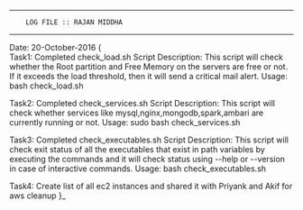 __________________________________________

		LOG FILE :: RAJAN MIDDHA		
__________________________________________

Date: 20-October-2016
{	
Task1: Completed check_load.sh Script
Description: This script will check whether the Root partition and Free Memory on the servers are free or not. If it exceeds the load threshold, then it will send a critical mail alert.
Usage: bash check_load.sh

Task2: Completed check_services.sh Script
Description: This script will check whether services like mysql,nginx,mongodb,spark,ambari are currently running or not.
Usage: sudo bash check_services.sh

Task3: Completed check_executables.sh Script
Description: This script will check exit status of all the executables that exist in path variables by executing the commands and it will check status using  --help or --version in case of interactive commands.
Usage: bash check_executables.sh

Task4: Create list of all ec2 instances and shared it with Priyank and Akif for aws cleanup
}_ 

